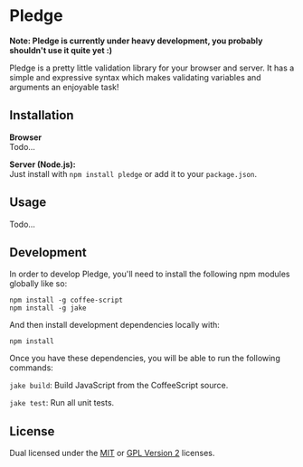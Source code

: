 
# Pledge #

**Note: Pledge is currently under heavy development, you
probably shouldn't use it quite yet :)**

Pledge is a pretty little validation library for your browser
and server. It has a simple and expressive syntax which makes
validating variables and arguments an enjoyable task!


## Installation ##

**Browser**  
Todo...

**Server (Node.js):**  
Just install with `npm install pledge` or add it to your
`package.json`.


## Usage ##

Todo...


## Development ##

In order to develop Pledge, you'll need to install the following
npm modules globally like so:

    npm install -g coffee-script
    npm install -g jake

And then install development dependencies locally with:

    npm install

Once you have these dependencies, you will be able to run the
following commands:

`jake build`: Build JavaScript from the CoffeeScript source.

`jake test`: Run all unit tests.


## License ##

Dual licensed under the [MIT][mit] or [GPL Version 2][gpl]
licenses.


[jake]: http://github.com/mde/jake
[mit]: http://opensource.org/licenses/mit-license.php
[gpl]: http://opensource.org/licenses/gpl-2.0.php
